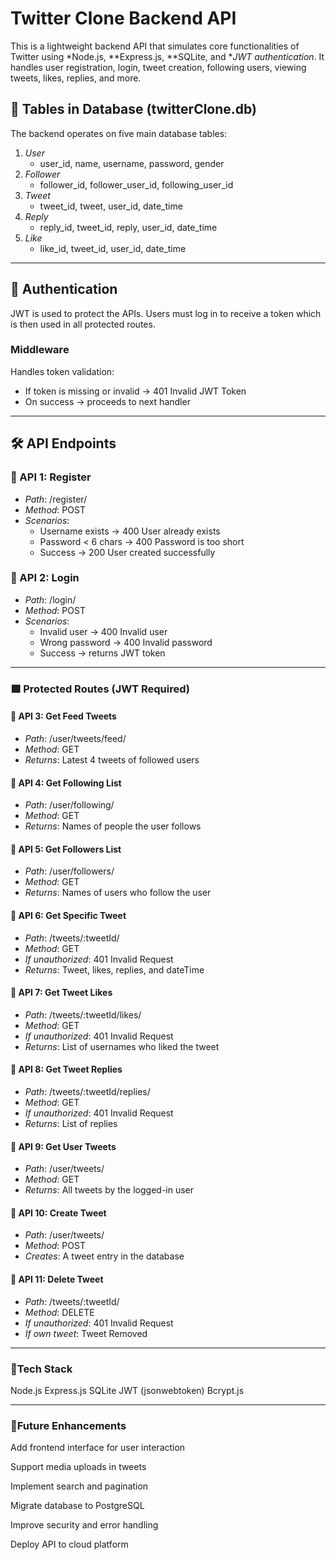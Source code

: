 # Twitter Clone Backend API

This is a lightweight backend API that simulates core functionalities of Twitter using *Node.js, **Express.js, **SQLite, and **JWT authentication*. It handles user registration, login, tweet creation, following users, viewing tweets, likes, replies, and more.

## 📁 Tables in Database (twitterClone.db)
The backend operates on five main database tables:

1. *User*
   - user_id, name, username, password, gender
2. *Follower*
   - follower_id, follower_user_id, following_user_id
3. *Tweet*
   - tweet_id, tweet, user_id, date_time
4. *Reply*
   - reply_id, tweet_id, reply, user_id, date_time
5. *Like*
   - like_id, tweet_id, user_id, date_time

---

## 🔐 Authentication

JWT is used to protect the APIs. Users must log in to receive a token which is then used in all protected routes.

### Middleware

Handles token validation:

- If token is missing or invalid → 401 Invalid JWT Token
- On success → proceeds to next handler

---

## 🛠 API Endpoints

### 🔹 API 1: Register
- *Path*: /register/
- *Method*: POST
- *Scenarios*:
  - Username exists → 400 User already exists
  - Password < 6 chars → 400 Password is too short
  - Success → 200 User created successfully

### 🔹 API 2: Login
- *Path*: /login/
- *Method*: POST
- *Scenarios*:
  - Invalid user → 400 Invalid user
  - Wrong password → 400 Invalid password
  - Success → returns JWT token

---

### 🟩 Protected Routes (JWT Required)

#### 🔸 API 3: Get Feed Tweets
- *Path*: /user/tweets/feed/
- *Method*: GET
- *Returns*: Latest 4 tweets of followed users

#### 🔸 API 4: Get Following List
- *Path*: /user/following/
- *Method*: GET
- *Returns*: Names of people the user follows

#### 🔸 API 5: Get Followers List
- *Path*: /user/followers/
- *Method*: GET
- *Returns*: Names of users who follow the user

#### 🔸 API 6: Get Specific Tweet
- *Path*: /tweets/:tweetId/
- *Method*: GET
- *If unauthorized*: 401 Invalid Request
- *Returns*: Tweet, likes, replies, and dateTime

#### 🔸 API 7: Get Tweet Likes
- *Path*: /tweets/:tweetId/likes/
- *Method*: GET
- *If unauthorized*: 401 Invalid Request
- *Returns*: List of usernames who liked the tweet

#### 🔸 API 8: Get Tweet Replies
- *Path*: /tweets/:tweetId/replies/
- *Method*: GET
- *If unauthorized*: 401 Invalid Request
- *Returns*: List of replies

#### 🔸 API 9: Get User Tweets
- *Path*: /user/tweets/
- *Method*: GET
- *Returns*: All tweets by the logged-in user

#### 🔸 API 10: Create Tweet
- *Path*: /user/tweets/
- *Method*: POST
- *Creates*: A tweet entry in the database

#### 🔸 API 11: Delete Tweet
- *Path*: /tweets/:tweetId/
- *Method*: DELETE
- *If unauthorized*: 401 Invalid Request
- *If own tweet*: Tweet Removed

---

### 🔧Tech Stack 
Node.js
Express.js
SQLite
JWT (jsonwebtoken)
Bcrypt.js

---

### 🚀Future Enhancements

Add frontend interface for user interaction

Support media uploads in tweets

Implement search and pagination

Migrate database to PostgreSQL

Improve security and error handling

Deploy API to cloud platform

